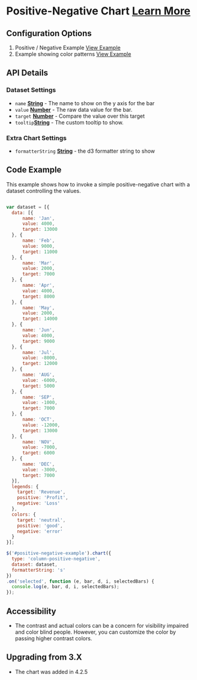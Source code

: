 
# Positive-Negative Chart  [Learn More](#)

## Configuration Options

1. Positive / Negative Example [View Example]( ../components/positive-negative/example-index)
2. Example showing color patterns [View Example]( ../components/positive-negative/example-patterns)

## API Details

### Dataset Settings

* `name` **[String](https://developer.mozilla.org/en-US/docs/Web/JavaScript/Reference/Global_Objects/String)** - The name to show on the y axis for the bar
* `value` **[Number](https://developer.mozilla.org/en-US/docs/Web/JavaScript/Reference/Global_Objects/Number)** - The raw data value for the bar.
* `target` **[Number](https://developer.mozilla.org/en-US/docs/Web/JavaScript/Reference/Global_Objects/Number)** - Compare the value over this target
* `tooltip`**[String](https://developer.mozilla.org/en-US/docs/Web/JavaScript/Reference/Global_Objects/String)**  - The custom tooltip to show.

### Extra Chart Settings

* `formatterString` **[String](https://developer.mozilla.org/en-US/docs/Web/JavaScript/Reference/Global_Objects/String)** - the d3 formatter string to show

## Code Example

This example shows how to invoke a simple positive-negative chart with a dataset controlling the values.

```javascript

var dataset = [{
  data: [{
      name: 'Jan',
      value: 4000,
      target: 13000
  }, {
      name: 'Feb',
      value: 9000,
      target: 11000
  }, {
      name: 'Mar',
      value: 2000,
      target: 7000
  }, {
      name: 'Apr',
      value: 4000,
      target: 8000
  }, {
      name: 'May',
      value: 2000,
      target: 14000
  }, {
      name: 'Jun',
      value: 4000,
      target: 9000
  }, {
      name: 'Jul',
      value: -8000,
      target: 12000
  }, {
      name: 'AUG',
      value: -6000,
      target: 5000
  }, {
      name: 'SEP',
      value: -1000,
      target: 7000
  }, {
      name: 'OCT',
      value: -12000,
      target: 13000
  }, {
      name: 'NOV',
      value: -7000,
      target: 6000
  }, {
      name: 'DEC',
      value: -3000,
      target: 7000
  }],
  legends: {
    target: 'Revenue',
    positive: 'Profit',
    negative: 'Loss'
  },
  colors: {
    target: 'neutral',
    positive: 'good',
    negative: 'error'
  }
}];

$('#positive-negative-example').chart({
  type: 'column-positive-negative',
  dataset: dataset,
  formatterString: 's'
})
.on('selected', function (e, bar, d, i, selectedBars) {
  console.log(e, bar, d, i, selectedBars);
});

```

## Accessibility

- The contrast and actual colors can be a concern for visibility impaired and color blind people. However, you can customize the color by passing higher contrast colors.

## Upgrading from 3.X

-   The chart was added in 4.2.5

